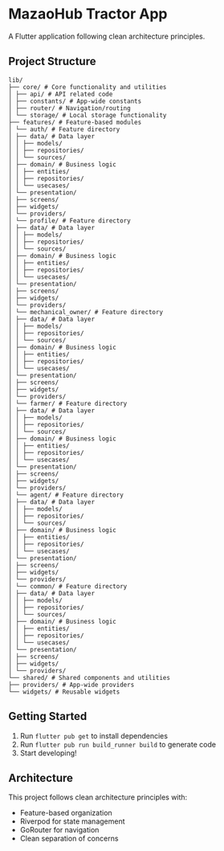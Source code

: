 # MazaoHub Tractor App

A Flutter application following clean architecture principles.

## Project Structure

```
lib/
├── core/ # Core functionality and utilities
│ ├── api/ # API related code
│ ├── constants/ # App-wide constants
│ ├── router/ # Navigation/routing
│ └── storage/ # Local storage functionality
├── features/ # Feature-based modules
│ └── auth/ # Feature directory
│ ├── data/ # Data layer
│ │ ├── models/
│ │ ├── repositories/
│ │ └── sources/
│ ├── domain/ # Business logic
│ │ ├── entities/
│ │ ├── repositories/
│ │ └── usecases/
│ └── presentation/
│ ├── screens/
│ ├── widgets/
│ └── providers/
│ └── profile/ # Feature directory
│ ├── data/ # Data layer
│ │ ├── models/
│ │ ├── repositories/
│ │ └── sources/
│ ├── domain/ # Business logic
│ │ ├── entities/
│ │ ├── repositories/
│ │ └── usecases/
│ └── presentation/
│ ├── screens/
│ ├── widgets/
│ └── providers/
│ └── mechanical_owner/ # Feature directory
│ ├── data/ # Data layer
│ │ ├── models/
│ │ ├── repositories/
│ │ └── sources/
│ ├── domain/ # Business logic
│ │ ├── entities/
│ │ ├── repositories/
│ │ └── usecases/
│ └── presentation/
│ ├── screens/
│ ├── widgets/
│ └── providers/
│ └── farmer/ # Feature directory
│ ├── data/ # Data layer
│ │ ├── models/
│ │ ├── repositories/
│ │ └── sources/
│ ├── domain/ # Business logic
│ │ ├── entities/
│ │ ├── repositories/
│ │ └── usecases/
│ └── presentation/
│ ├── screens/
│ ├── widgets/
│ └── providers/
│ └── agent/ # Feature directory
│ ├── data/ # Data layer
│ │ ├── models/
│ │ ├── repositories/
│ │ └── sources/
│ ├── domain/ # Business logic
│ │ ├── entities/
│ │ ├── repositories/
│ │ └── usecases/
│ └── presentation/
│ ├── screens/
│ ├── widgets/
│ └── providers/
│ └── common/ # Feature directory
│ ├── data/ # Data layer
│ │ ├── models/
│ │ ├── repositories/
│ │ └── sources/
│ ├── domain/ # Business logic
│ │ ├── entities/
│ │ ├── repositories/
│ │ └── usecases/
│ └── presentation/
│ ├── screens/
│ ├── widgets/
│ └── providers/
└── shared/ # Shared components and utilities
├── providers/ # App-wide providers
└── widgets/ # Reusable widgets
```

## Getting Started

1. Run `flutter pub get` to install dependencies
2. Run `flutter pub run build_runner build` to generate code
3. Start developing!

## Architecture

This project follows clean architecture principles with:

- Feature-based organization
- Riverpod for state management
- GoRouter for navigation
- Clean separation of concerns
